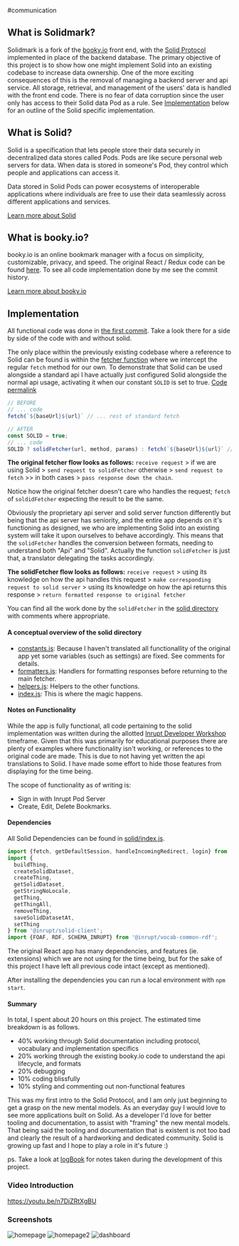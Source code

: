 #communication

## What is Solidmark?
Solidmark is a fork of the [booky.io](#what-is-bookyio) front end, with the [Solid Protocol](#what-is-solid) implemented in place of the backend database.
The primary objective of this project is to show how one might implement Solid into an existing codebase to increase data ownership. One of the more exciting consequences
of this is the removal of managing a backend server and api service. All storage, retrieval, and management of the users' data
is handled with the front end code. There is no fear of data corruption since the user only has access to their Solid data Pod
as a rule. See [Implementation](#implementation) below for an outline of the Solid specific implementation.

## What is Solid?
Solid is a specification that lets people store their data securely in decentralized data stores called Pods. Pods are like secure personal web servers for data. When data is stored in someone's Pod, they control which people and applications can access it.

Data stored in Solid Pods can power ecosystems of interoperable applications where individuals are free to use their data seamlessly across different applications and services.

[Learn more about Solid](https://solidprotocol.org)
## What is booky.io?
booky.io is an online bookmark manager with a focus on simplicity, customizable, privacy, and speed.
The original React / Redux code can be found [here](https://github.com/nthiebes/booky.io). To see all code implementation done by me see the commit history.

[Learn more about booky.io](https://booky.io/about)

## Implementation
All functional code was done in [the first commit](https://github.com/yserkez/solidmark/commit/963842f7c12100fef2e5affebb6607b170a2b5c7). Take a look there for a side by side of the code with and without solid.

The only place within the previously existing codebase where a reference to Solid can be found is within the [fetcher function](_source/_utils/fetcher/index.js) where we
intercept the regular `fetch` method for our own. To demonstrate that Solid can be used alongside a standard api I have actually just configured Solid alongside the normal api usage, activating it when our constant `SOLID` is set to true. [Code permalink](https://github.com/yserkez/solidmark/blob/1d44d1efcfb6da0742661d5a56f2f16486b39f98/_source/_utils/fetcher/index.js#L70)
```javascript
// BEFORE
// ... code
fetch(`${baseUrl}${url}` // ... rest of standard fetch

// AFTER
const SOLID = true;
// ... code
SOLID ? solidFetcher(url, method, params) : fetch(`${baseUrl}${url}` // ... rest of standard fetch
```
**The original fetcher flow looks as follows:**
`receive request` > if we are using Solid > `send request to solidFetcher` otherwise > `send request to fetch` >> in both cases > `pass response down the chain`.

Notice how the original fetcher doesn't care who handles the request; `fetch` of `soldidFetcher` expecting the result to be the same.

Obviously the proprietary api server and solid server function differently but being that the api server has seniority, and the
entire app depends on it's functioning as designed, we who are implementing Solid into an existing system will take it upon ourselves to 
behave accordingly. This means that the `solidFetcher` handles the conversion between formats, needing to understand both "Api" and "Solid".
Actually the function `solidFetcher` is just that, a translator delegating the tasks accordingly.

**The solidFetcher flow looks as follows:**
`receive request` > using its knowledge on how the api handles this request > `make corresponding request to solid server` > using
its knowledge on how the api returns this response > `return formatted response to original fetcher`

You can find all the work done by the `solidFetcher` in the [solid directory](_source/_utils/fetcher/solid) with comments where appropriate.

#### A conceptual overview of the solid directory
- [constants.js](_source/_utils/fetcher/solid/constants.js): Because I haven't translated all functionallity of the original app yet some variables (such as settings) are fixed. See comments for details.
- [formatters.js](_source/_utils/fetcher/solid/formatters.js): Handlers for formatting responses before returning to the main fetcher.
- [helpers.js](_source/_utils/fetcher/solid/helpers.js): Helpers to the other functions.
- [index.js](_source/_utils/fetcher/solid/index.js): This is where the magic happens.


#### Notes on Functionality
While the app is fully functional, all code pertaining to the solid implementation was written during the allotted [Inrupt Developer Workshop](https://workshop.inrupt.com) timeframe. Given that this was primarily for educational purposes there are plenty of examples where
functionality isn't working, or references to the original code are made. This is due to not having yet written the api translations to Solid. I have made some effort to hide those features from displaying for the time being.

The scope of functionality as of writing is:
- Sign in with Inrupt Pod Server
- Create, Edit, Delete Bookmarks.

#### Dependencies
All Solid Dependencies can be found in [solid/index.js](_source/_utils/fetcher/solid/index.js).
```javascript
import {fetch, getDefaultSession, handleIncomingRedirect, login} from '@inrupt/solid-client-authn-browser';
import {
  buildThing,
  createSolidDataset,
  createThing,
  getSolidDataset,
  getStringNoLocale,
  getThing,
  getThingAll,
  removeThing,
  saveSolidDatasetAt,
  setThing
} from '@inrupt/solid-client';
import {FOAF, RDF, SCHEMA_INRUPT} from '@inrupt/vocab-common-rdf';
```
The original React app has many dependencies, and features (ie. extensions) which we are not using for the time being, but for the sake of this project
I have left all previous code intact (except as mentioned).

After installing the dependencies you can run a local environment with `npm start`.

#### Summary
In total, I spent about 20 hours on this project. The estimated time breakdown is as follows.
- 40% working through Solid documentation including protocol, vocabulary and implementation specifics 
- 20% working through the existing booky.io code to understand the api lifecycle, and formats
- 20% debugging
- 10% coding blissfully
- 10% styling and commenting out non-functional features

This was my first intro to the Solid Protocol, and I am only just
beginning to get a grasp on the new mental models. As an everyday guy I would love to see more applications built on Solid. As a developer I'd love for better tooling and documentation, to assist with "framing" the new mental models. That being said the 
tooling and documentation that is existent is not too bad and clearly the result of a hardworking and dedicated community. Solid is growing up fast and I hope to play a role in it's future :)


ps. Take a look at [logBook](logBook) for notes taken during the development of this project.

### Video Introduction
https://youtu.be/n7DjZRtXgBU
### Screenshots
![homepage](_source/_assets/screenshotHome.png)
![homepage2](_source/_assets/screenshotHome2.png)
![dashboard](_source/_assets/screenshotDash.png)

